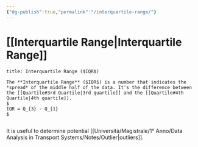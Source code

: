 ```yaml
---
{"dg-publish":true,"permalink":"/interquartile-range/"}
---
```


# [[Interquartile Range\|Interquartile Range]]

```ad-Definizione
title: Interquartile Range ($IQR$)

The **Interquartile Range** ($IQR$) is a number that indicates the *spread* of the middle half of the data. It's the difference between the [[Quartile#3rd Quartile|3rd quartile]] and the [[Quartile#4th Quartile|4th quartile]].
$
IQR = Q_{3} - Q_{1}
$


```

It is useful to determine potential [[Università/Magistrale/1° Anno/Data Analysis in Transport Systems/Notes/Outlier\|outliers]].

